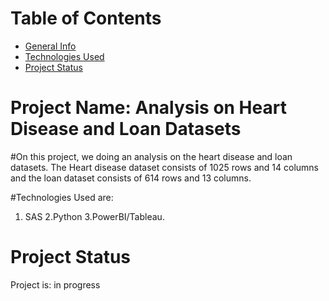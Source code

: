 # Table of Contents
* [General Info](#general-information)
* [Technologies Used](#technologies-used)
* [Project Status](#project-status)

# Project Name: Analysis on Heart Disease and Loan Datasets

#On this project, we doing an analysis on the heart disease and loan datasets. The Heart disease dataset consists of 1025 rows and 14 columns and the loan dataset consists of 614 rows and 13 columns. 

#Technologies Used are:
1. SAS
2.Python 
3.PowerBI/Tableau.

# Project Status
Project is: in progress
